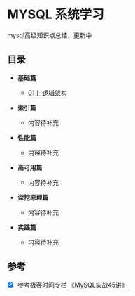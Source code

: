 # MYSQL 系统学习

mysql高级知识点总结，更新中


## 目录
   
-  **基础篇**
    - [01丨 逻辑架构 ](./MySQL逻辑架构.md)





-  **索引篇**
   - 内容待补充


-  **性能篇**
   - 内容待补充


-  **高可用篇**
   - 内容待补充


-  **深挖原理篇**
   - 内容待补充


-  **实践篇**
   - 内容待补充



## <i class="icon-desktop"></i> 参考

- [x] 参考极客时间专栏 [《MySQL实战45讲》](https://time.geekbang.org/column/intro/100020801)